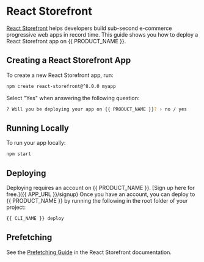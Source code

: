 # React Storefront

[React Storefront](https://docs.reactstorefront.io) helps developers build sub-second e-commerce progressive web apps in record time. This guide shows you how to deploy a React Storefront app on {{ PRODUCT_NAME }}.

## Creating a React Storefront App

To create a new React Storefront app, run:

```bash
npm create react-storefront@^8.0.0 myapp
```

Select "Yes" when answering the following question:

```bash
? Will you be deploying your app on {{ PRODUCT_NAME }}? › no / yes
```

## Running Locally

To run your app locally:

```bash
npm start
```

## Deploying

Deploying requires an account on {{ PRODUCT_NAME }}. [Sign up here for free.]({{ APP_URL }}/signup) Once you have an account, you can deploy to {{ PRODUCT_NAME }} by running the following in the root folder of your project:

```bash
{{ CLI_NAME }} deploy
```

## Prefetching

See the [Prefetching Guide](https://docs.reactstorefront.io/guides/prefetching) in the React Storefront documentation.
